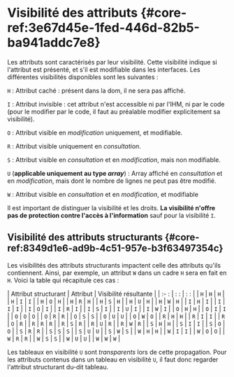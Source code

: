 # Visibilité des attributs {#core-ref:3e67d45e-1fed-446d-82b5-ba941addc7e8}

Les attributs sont caractérisés par leur visibilité. Cette visibilité indique
si l'attribut est présenté, et s'il est modifiable dans les interfaces. Les différentes
visibilités disponibles sont les suivantes :

`H`
:   Attribut caché : présent dans la dom, il ne sera pas affiché.

`I`
:   Attribut invisible : cet attribut n'est accessible ni par l'IHM, ni par le
    code (pour le modifier par le code, il faut au préalable modifier
    explicitement sa visibilité).

`O`
:   Attribut visible en *modification* uniquement, et modifiable.

`R`
:   Attribut visible uniquement en *consultation*.

`S`
:   Attribut visible en *consultation* et en *modification*, mais non modifiable.

`U` (**applicable uniquement au type *array***)
:   Array affiché en *consultation* et en *modification*, mais dont le nombre de
    lignes ne peut pas être modifié.

`W`
:   Attribut visible en *consultation* et en *modification*, et modifiable

Il est important de distinguer la visibilité et les droits. **La visibilité n'offre pas de protection contre l'accès à l'information** sauf pour la visibilité `I`.


## Visibilité des attributs structurants {#core-ref:8349d1e6-ad9b-4c51-957e-b3f63497354c}

Les visibilités des attributs structurants impactent celle des attributs qu'ils
contiennent. Ainsi, par exemple, un attribut `W` dans un cadre `H` sera en fait
en `H`. Voici la table qui récapitule ces cas :

| Attribut structurant     | Attribut | Visibilité résultante |
| :-                     : | :      : | :                   : |
| `H`                      | `H`      | `H`                   |
| `H`                      | `I`      | `I`                   |
| `H`                      | `O`      | `H`                   |
| `H`                      | `R`      | `H`                   |
| `H`                      | `S`      | `H`                   |
| `H`                      | `U`      | `H`                   |
| `H`                      | `W`      | `H`                   |
| `I`                      | `H`      | `I`                   |
| `I`                      | `I`      | `I`                   |
| `I`                      | `O`      | `I`                   |
| `I`                      | `R`      | `I`                   |
| `I`                      | `S`      | `I`                   |
| `I`                      | `U`      | `I`                   |
| `I`                      | `W`      | `I`                   |
| `O`                      | `H`      | `H`                   |
| `O`                      | `I`      | `I`                   |
| `O`                      | `O`      | `O`                   |
| `O`                      | `R`      | `R`                   |
| `O`                      | `S`      | `S`                   |
| `O`                      | `U`      | `U`                   |
| `O`                      | `W`      | `O`                   |
| `R`                      | `H`      | `H`                   |
| `R`                      | `I`      | `I`                   |
| `R`                      | `O`      | `R`                   |
| `R`                      | `R`      | `R`                   |
| `R`                      | `S`      | `R`                   |
| `R`                      | `U`      | `R`                   |
| `R`                      | `W`      | `R`                   |
| `S`                      | `H`      | `H`                   |
| `S`                      | `I`      | `I`                   |
| `S`                      | `O`      | `O`                   |
| `S`                      | `R`      | `R`                   |
| `S`                      | `S`      | `S`                   |
| `S`                      | `U`      | `U`                   |
| `S`                      | `W`      | `S`                   |
| `W`                      | `H`      | `H`                   |
| `W`                      | `I`      | `I`                   |
| `W`                      | `O`      | `O`                   |
| `W`                      | `R`      | `R`                   |
| `W`                      | `S`      | `S`                   |
| `W`                      | `U`      | `U`                   |
| `W`                      | `W`      | `W`                   |

Les tableaux en visibilité `U` sont *transparents* lors de cette propagation.
Pour les attributs contenus dans un tableau en visibilité `U`, il faut donc
regarder l'attribut structurant du-dit tableau.